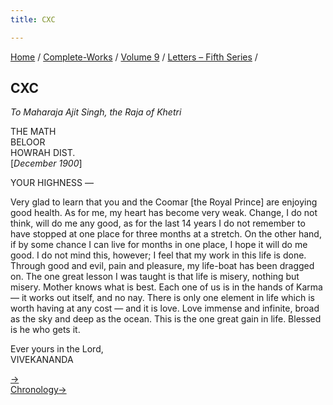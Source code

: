 ```yaml
---
title: CXC

---
```



[Home](../../../index.htm) / [Complete-Works](../../complete_works.htm)
/ [Volume 9](../volume_9_contents.htm) / [Letters – Fifth
Series](letters_fifth_series_contents.htm) /



## CXC

*To Maharaja Ajit Singh, the Raja of Khetri*

THE MATH  
BELOOR  
HOWRAH DIST.  
\[*December 1900*\]

YOUR HIGHNESS —

Very glad to learn that you and the Coomar \[the Royal Prince\] are
enjoying good health. As for me, my heart has become very weak. Change,
I do not think, will do me any good, as for the last 14 years I do not
remember to have stopped at one place for three months at a stretch. On
the other hand, if by some chance I can live for months in one place, I
hope it will do me good. I do not mind this, however; I feel that my
work in this life is done. Through good and evil, pain and pleasure, my
life-boat has been dragged on. The one great lesson I was taught is that
life is misery, nothing but misery. Mother knows what is best. Each one
of us is in the hands of Karma — it works out itself, and no nay. There
is only one element in life which is worth having at any cost — and it
is love. Love immense and infinite, broad as the sky and deep as the
ocean. This is the one great gain in life. Blessed is he who gets it.

Ever yours in the Lord,  
VIVEKANANDA

[→](191_mother.htm)  
[Chronology→](../../volume_6/epistles_second_series/165_joe.htm)


